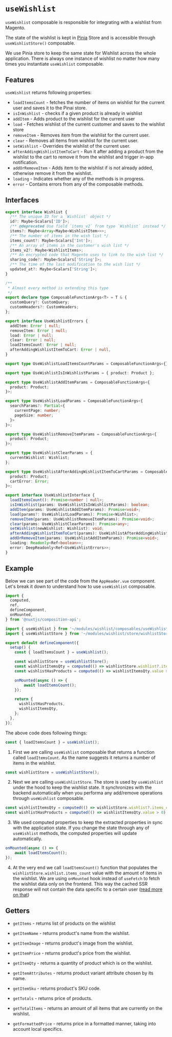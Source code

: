 # `useWishlist`


`useWishlist` composable is responsible for integrating with a wishlist from Magento. 

The state of the wishlist is kept in [Pinia](https://pinia.vuejs.org/) Store and is accessible through `useWishlistStore()` composable.

We use Pinia store to keep the same state for Wishlist across the whole application. There is always one instance of wishlist no matter how many times you instantiate `useWishlist` composable.

## Features

`useWishlist` returns following properties:
- `loadItemsCount` -  fetches the number of items on wishlist for the current user and saves it to the Pinai store.
- `isInWishlist` - checks if a given product is already in wishlist
- `addItem` - Adds product to the wishlist for the current user
- `load` - Fetches wishlist of the current customer and saves to the wishlist store
- `removeItem` - Removes item from the wishlist for the current user.
- `clear` - Removes all items from wishlist for the current user.
- `setWishlist` - Overrides the wishlist of the current user.
- `afterAddingWishlistItemToCart` - Run it after adding a product from the wishlist to the cart to remove it from the wishlist and trigger in-app notification.
- `addOrRemoveItem` - Adds item to the wishlist if is not already added, otherwise remove it from the wishlist.
-  `loading` - Indicates whether any of the methods is in progress.
-   `error` - Contains errors from any of the composable methods.

## Interfaces

```ts
export interface Wishlist {
  /** The unique ID for a `Wishlist` object */
  id?: Maybe<Scalars['ID']>;
  /** @deprecated Use field `items_v2` from type `Wishlist` instead */
  items?: Maybe<Array<Maybe<WishlistItem>>>;
  /** The number of items in the wish list */
  items_count?: Maybe<Scalars['Int']>;
  /** An array of items in the customer's wish list */
  items_v2?: Maybe<WishlistItems>;
  /** An encrypted code that Magento uses to link to the wish list */
  sharing_code?: Maybe<Scalars['String']>;
  /** The time of the last modification to the wish list */
  updated_at?: Maybe<Scalars['String']>;
}
```
```ts
/**
 * Almost every method is extending this type
 */
export declare type ComposableFunctionArgs<T> = T & {
  customQuery?: CustomQuery;
  customHeaders?: CustomHeaders;
};

export interface UseWishlistErrors {
  addItem: Error | null;
  removeItem: Error | null;
  load: Error | null;
  clear: Error | null;
  loadItemsCount: Error | null;
  afterAddingWishlistItemToCart: Error | null,
}

export type UseWishlistLoadItemsCountParams = ComposableFunctionArgs<{}>;

export type UseWishlistIsInWishlistParams = { product: Product };

export type UseWishlistAddItemParams = ComposableFunctionArgs<{
  product: Product;
}>;

export type UseWishlistLoadParams = ComposableFunctionArgs<{
  searchParams?: Partial<{
    currentPage: number;
    pageSize: number;
  }>
}>;

export type UseWishlistRemoveItemParams = ComposableFunctionArgs<{
  product: Product;
}>;

export type UseWishlistClearParams = {
  currentWishlist: Wishlist;
};

export type UseWishlistAfterAddingWishlistItemToCartParams = ComposableFunctionArgs<{
  product: Product;
  cartError: Error;
}>;

export interface UseWishlistInterface {
  loadItemsCount(): Promise<number | null>;
  isInWishlist(params: UseWishlistIsInWishlistParams): boolean;
  addItem(params: UseWishlistAddItemParams): Promise<void>;
  load(params?: UseWishlistLoadParams): Promise<Wishlist>;
  removeItem(params: UseWishlistRemoveItemParams): Promise<void>;
  clear(params: UseWishlistClearParams): Promise<any>;
  setWishlist(newWishlist: Wishlist): void;
  afterAddingWishlistItemToCart(params): UseWishlistAfterAddingWishlistItemToCartParams): void;
  addOrRemoveItem(params: UseWishlistAddItemParams): Promise<void>;
  loading: Readonly<Ref<boolean>>;
  error: DeepReadonly<Ref<UseWishlistErrors>>;
}
```

## Example

Below we can see part of the code from the `AppHeader.vue` component. Let's break it down to understand how to use `useWishlist` composable.

```typescript
import {
  computed,
  ref,
  defineComponent,
  onMounted,
} from '@nuxtjs/composition-api';

import { useWishlist } from '~/modules/wishlist/composables/useWishlist';
import { useWishlistStore } from '~/modules/wishlist/store/wishlistStore';

export default defineComponent({
  setup() {
    const { loadItemsCount } = useWishlist();

    const wishlistStore = useWishlistStore();
    const wishlistItemsQty = computed(() => wishlistStore.wishlist?.items_count ?? 0);
    const wishlistHasProducts = computed(() => wishlistItemsQty.value > 0);

    onMounted(async () => {
        await loadItemsCount();
    });

    return {
      wishlistHasProducts,
      wishlistItemsQty,
    };
  },
});
```

The above code does following things:

```js
const { loadItemsCount } = useWishlist();
```
1. First we are calling `useWishlist` composable that returns a function called `loadItemsCount`. As the name suggests it returns a number of items in the wishlist.
```js
const wishlistStore = useWishlistStore();
```
2. Next we are calling `useWishlistStore`. The store is used by `useWishlist` under the hood to keep the wishlist state. It synchronizes with the backend automatically when you performa any add/remove operations through `useWishlist` composable. 
```js
const wishlistItemsQty = computed(() => wishlistStore.wishlist?.items_count ?? 0);
const wishlistHasProducts = computed(() => wishlistItemsQty.value > 0); 
```
3. We used computed properties to keep the extracted properties in sync with the application state. If you change the state through any of `useWishlist` methods, the computed properties will update automatically.
```js
onMounted(async () => {
    await loadItemsCount();
});
```
4. At the very end we call `loadItemsCount()` function that populates the `wishlistStore.wishlist.items_count` value with the amount of items in the wishlist. We are using `onMounted` hook instead of `useFetch` to fetch the wishlist data only on the frontend. This way the cached SSR response will not contain the data specific to a certain user ([read more on that](https://dev.to/vue-storefront/how-to-deal-with-caching-and-dynamic-content-2ilk))


## Getters

- `getItems` - returns list of products on the wishlist

- `getItemName` - returns product's name from the wishlist.

- `getItemImage` - returns product's image from the wishlist.

- `getItemPrice` - returns product's price from the wishlist.

- `getItemQty` - returns a quantity of product which is on the wishlist.

- `getItemAttributes` - returns product variant attribute chosen by its name.

- `getItemSku` - returns product's SKU code.

- `getTotals` - returns price of products.

- `getTotalItems` - returns an amount of all items that are currently on the wishlist.

- `getFormattedPrice` - returns price in a formatted manner, taking into account local specifics.


